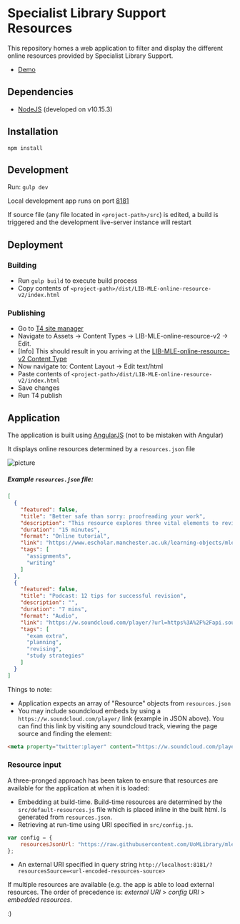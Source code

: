 # Specialist Library Support Resources

This repository homes a web application to filter and display the different online resources provided by Specialist Library Support. 

- [Demo](https://uomlibrary.github.io/specialist-library-support-resources/)
<!-- - [Link to Production](https://www.library.manchester.ac.uk/using-the-library/students/training-and-skills-support/my-learning-essentials/online-resources/) -->
<!-- - [Link to Dev](http://libdev.cmsstage.manchester.ac.uk/using-the-library/students/training-and-skills-support/my-learning-essentials/online-resources/) -->

## Dependencies

- [NodeJS](https://nodejs.org/) (developed on v10.15.3)

## Installation

```npm install```

## Development
Run: ```gulp dev```

Local development app runs on port [8181](http://localhost:8181)

If source file (any file located in ```<project-path>/src```) is edited, a build is triggered and the development live-server instance will restart

## Deployment

### Building
- Run ```gulp build``` to execute build process
- Copy contents of ```<project-path>/dist/LIB-MLE-online-resource-v2/index.html```

### Publishing
- Go to [T4 site manager](https://sitemanager.manchester.ac.uk)
- Navigate to Assets -> Content Types -> LIB-MLE-online-resource-v2 -> Edit. 
- [Info] This should result in you arriving at the [LIB-MLE-online-resource-v2 Content Type](https://sitemanager.manchester.ac.uk/terminalfour/SiteManager?ctfn=template&fnno=10&tid=1953&gid=668)
- Now navigate to: Content Layout -> Edit text/html
- Paste contents of ```<project-path>/dist/LIB-MLE-online-resource-v2/index.html```
- Save changes
- Run T4 publish

## Application

The application is built using [AngularJS](https://angularjs.org/) (not to be mistaken with Angular)

It displays online resources determined by a ```resources.json``` file

![picture](screenshot.png)

##### Example ```resources.json``` file:
```json
[
  {
    "featured": false,
    "title": "Better safe than sorry: proofreading your work",
    "description": "This resource explores three vital elements to review when proofreading your work - flow, clarity and accuracy - and gives you a chance to learn about and apply some techniques to ensure that you check your work properly.",
    "duration": "15 minutes",
    "format": "Online tutorial",
    "link": "https://www.escholar.manchester.ac.uk/learning-objects/mle/proofreading/",
    "tags": [
      "assignments",
      "writing"
    ]
  },
  {
    "featured": false,
    "title": "Podcast: 12 tips for successful revision",
    "description": "",
    "duration": "7 mins",
    "format": "Audio",
    "link": "https://w.soundcloud.com/player/?url=https%3A%2F%2Fapi.soundcloud.com%2Ftracks%2F294406254&auto_play=false&show_artwork=true&visual=true&origin=twitter",
    "tags": [
      "exam extra",
      "planning",
      "revising",
      "study strategies"
    ]
  }
]
```

Things to note:
- Application expects an array of "Resource" objects from ```resources.json```
- You may include soundcloud embeds by using a ```https://w.soundcloud.com/player/``` link (example in JSON above). You can find this link by visiting any soundcloud track, viewing the page source and finding the element:
```html
<meta property="twitter:player" content="https://w.soundcloud.com/player/?url=https%3A%2F%2Fapi.soundcloud.com%2Ftracks%2F294406254&amp;auto_play=false&amp;show_artwork=true&amp;visual=true&amp;origin=twitter">
```

### Resource input

A three-pronged approach has been taken to ensure that resources are available for the application at when it is loaded:

- Embedding at build-time. Build-time resources are determined by the ```src/default-resources.js``` file which is placed inline in the built html. Is generated from ```resources.json```.
- Retrieving at run-time using URI specified in ```src/config.js```. 
``` js
var config = {
    resourcesJsonUrl: "https://raw.githubusercontent.com/UoMLibrary/mle-online-resources/master/resources.json"
};
```
- An external URI specified in query string ```http://localhost:8181/?resourcesSource=<url-encoded-resources-source>```

If multiple resources are available (e.g. the app is able to load external resources. The order of precedence is: *external URI* > *config URI* > *embedded resources*.

:)